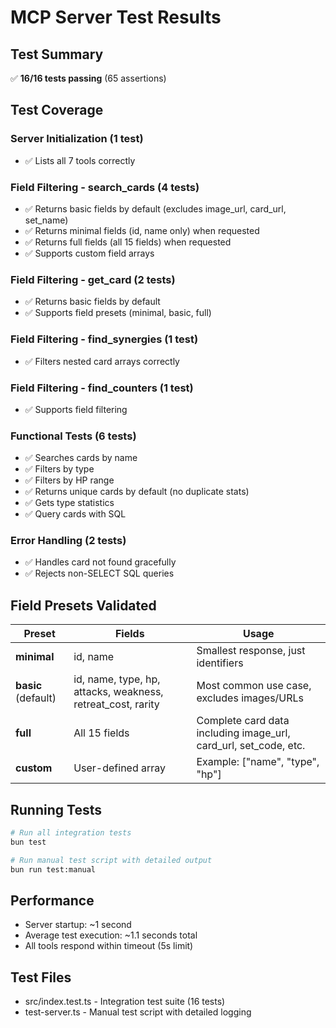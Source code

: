 # MCP Server Test Results

## Test Summary

✅ **16/16 tests passing** (65 assertions)

## Test Coverage

### Server Initialization (1 test)
- ✅ Lists all 7 tools correctly

### Field Filtering - search_cards (4 tests)
- ✅ Returns basic fields by default (excludes image_url, card_url, set_name)
- ✅ Returns minimal fields (id, name only) when requested
- ✅ Returns full fields (all 15 fields) when requested
- ✅ Supports custom field arrays

### Field Filtering - get_card (2 tests)
- ✅ Returns basic fields by default
- ✅ Supports field presets (minimal, basic, full)

### Field Filtering - find_synergies (1 test)
- ✅ Filters nested card arrays correctly

### Field Filtering - find_counters (1 test)
- ✅ Supports field filtering

### Functional Tests (6 tests)
- ✅ Searches cards by name
- ✅ Filters by type
- ✅ Filters by HP range
- ✅ Returns unique cards by default (no duplicate stats)
- ✅ Gets type statistics
- ✅ Query cards with SQL

### Error Handling (2 tests)
- ✅ Handles card not found gracefully
- ✅ Rejects non-SELECT SQL queries

## Field Presets Validated

| Preset | Fields | Usage |
|--------|--------|-------|
| **minimal** | id, name | Smallest response, just identifiers |
| **basic** (default) | id, name, type, hp, attacks, weakness, retreat_cost, rarity | Most common use case, excludes images/URLs |
| **full** | All 15 fields | Complete card data including image_url, card_url, set_code, etc. |
| **custom** | User-defined array | Example: ["name", "type", "hp"] |

## Running Tests

```bash
# Run all integration tests
bun test

# Run manual test script with detailed output
bun run test:manual
```

## Performance

- Server startup: ~1 second
- Average test execution: ~1.1 seconds total
- All tools respond within timeout (5s limit)

## Test Files

- src/index.test.ts - Integration test suite (16 tests)
- test-server.ts - Manual test script with detailed logging
